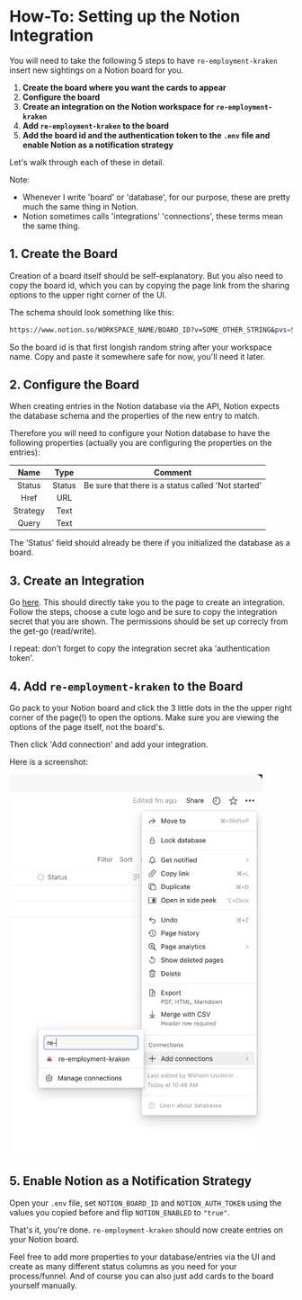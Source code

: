 # How-To: Setting up the Notion Integration

You will need to take the following 5 steps to have `re-employment-kraken` insert new sightings on a Notion board for you.

1. **Create the board where you want the cards to appear**
2. **Configure the board**
3. **Create an integration on the Notion workspace for `re-employment-kraken`**
4. **Add `re-employment-kraken` to the board**
5. **Add the board id and the authentication token to the `.env` file and enable Notion as a notification strategy**

Let's walk through each of these in detail.

Note:

- Whenever I write 'board' or 'database', for our purpose, these are pretty much the same thing in Notion.
- Notion sometimes calls 'integrations' 'connections', these terms mean the same thing.

## 1. Create the Board

Creation of a board itself should be self-explanatory. But you also need to copy the board id, which you can by copying the page link from the sharing options to the upper right corner of the UI.

The schema should look something like this:

```bash
https://www.notion.so/WORKSPACE_NAME/BOARD_ID?v=SOME_OTHER_STRING&pvs=SOME_INTEGER
```

So the board id is that first longish random string after your workspace name. Copy and paste it somewhere safe for now, you'll need it later.

## 2. Configure the Board

When creating entries in the Notion database via the API, Notion expects the database schema and the properties of the new entry to match.

Therefore you will need to configure your Notion database to have the following properties (actually you are configuring the properties on the entries):

|Name|Type|Comment
|:-:|:-:|:-:|
|Status|Status|Be sure that there is a status called 'Not started'|
|Href|URL||
|Strategy|Text||
|Query|Text||

The 'Status' field should already be there if you initialized the database as a board.

## 3. Create an Integration

Go [here][create-notion-integration]. This should directly take you to the page to create an integration. Follow the steps, choose a cute logo and be sure to copy the integration secret that you are shown. The permissions should be set up correcly from the get-go (read/write).

I repeat: don't forget to copy the integration secret aka 'authentication token'.

## 4. Add `re-employment-kraken` to the Board

Go pack to your Notion board and click the 3 little dots in the the upper right corner of the page(!) to open the options. Make sure you are viewing the options of the page itself, not the board's.

Then click 'Add connection' and add your integration.

Here is a screenshot:

<img src="images/adding-connection-to-notion-board.png" alt="adding a connection/integration to a board" width="450"/>

## 5. Enable Notion as a Notification Strategy

Open your `.env` file, set `NOTION_BOARD_ID` and `NOTION_AUTH_TOKEN` using the values you copied before and flip `NOTION_ENABLED` to `"true"`.

That's it, you're done. `re-employment-kraken` should now create entries on your Notion board.

Feel free to add more properties to your database/entries via the UI and create as many different status columns as you need for your process/funnel. And of course you can also just add cards to the board yourself manually.

<!-- Links -->

[create-notion-integration]: https://www.notion.so/my-integrations
